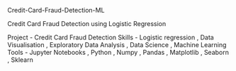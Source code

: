 Credit-Card-Fraud-Detection-ML

Credit Card Fraud Detection using Logistic Regression

Project - Credit Card Fraud Detection
Skills - Logistic regression , Data Visualisation , Exploratory Data Analysis , Data Science , Machine Learning
Tools - Jupyter Notebooks , Python , Numpy , Pandas , Matplotlib , Seaborn , Sklearn
